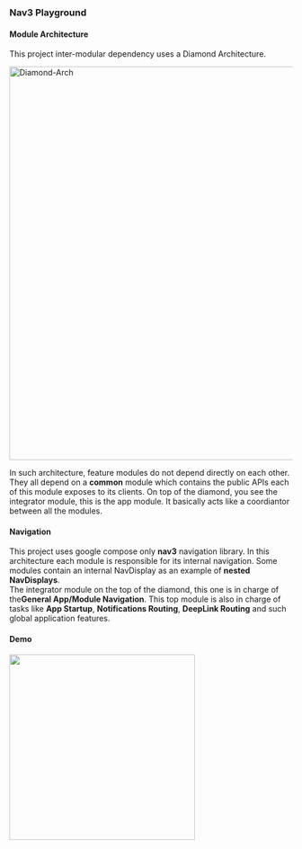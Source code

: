 ### Nav3 Playground

#### Module Architecture
This project inter-modular dependency uses a Diamond Architecture.

<img width="700" alt="Diamond-Arch" src="https://github.com/user-attachments/assets/8d2b4e63-ccdf-4223-b11f-8f9a61affa3e" />

In such architecture, feature modules do not depend directly on each other. They all depend on a **common** module which contains the public APIs each of this module exposes to its clients. On top of the diamond, you see the integrator module, this is the app module. It basically acts like a coordiantor between all the modules.

#### Navigation
This project uses google compose only **nav3** navigation library. In this architecture each module is responsible for its internal navigation. Some modules contain an internal NavDisplay as an example of **nested NavDisplays**.
<BR/>
The integrator module on the top of the diamond, this one is in charge of the**General App/Module Navigation**. This top module is also in charge of tasks like **App Startup**, **Notifications Routing**, **DeepLink Routing** and such global application features.

#### Demo
<image width="330" src="https://github.com/user-attachments/assets/69d541c5-5efe-4e5f-bd9f-1e5ee295eab2"/>
